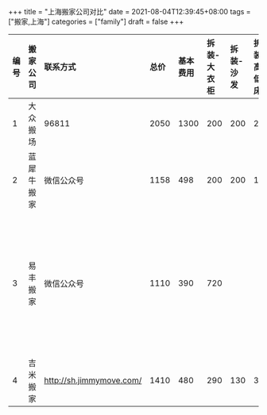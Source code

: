 +++
title = "上海搬家公司对比"
date = 2021-08-04T12:39:45+08:00
tags = ["搬家,上海"]
categories = ["family"]
draft = false
+++

|编号|搬家公司|联系方式|总价|基本费用|拆装-大衣柜|拆装-沙发|拆装-高低床|拆装-双人床|餐桌|备注|
|:----|:----|:----|:----|:----|:----|:----|:----|:----|:----|:----|
|1|大众搬场|96811|2050|1300|200|200|200|150|100| |
|2|蓝犀牛搬家|微信公众号|1158|498|200|200|150|110|50| |
|3|易丰搬家|微信公众号|1110|390|720| | | | |80元/人时，目前是按照3个人，3小时计算|
|4|吉米搬家|http://sh.jimmymove.com/|1410|480|290|130|300|210|200| |